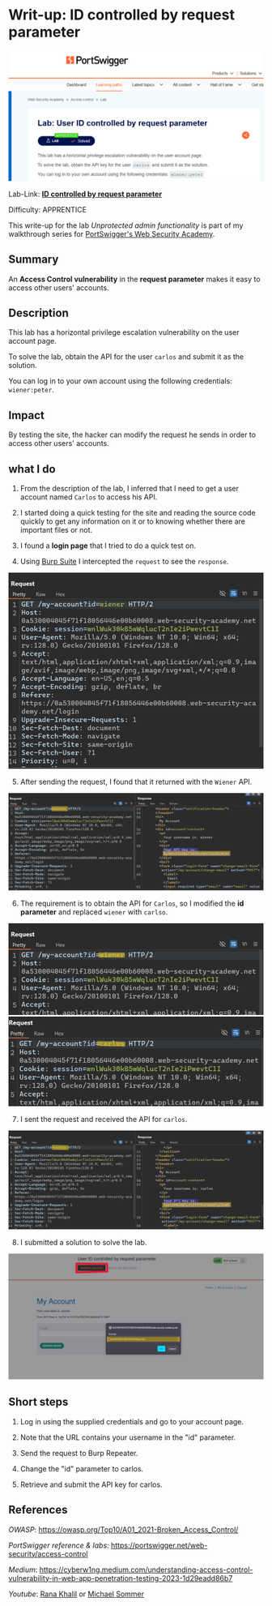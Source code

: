 # Writ-up: ID controlled by request parameter

![](img/logo.png)

Lab-Link: **[ID controlled by request parameter](https://portswigger.net/web-security/access-control/lab-user-id-controlled-by-request-parameter)**

Difficulty: APPRENTICE

This write-up for the lab *Unprotected admin functionality* is part of my walkthrough series for [PortSwigger's Web Security Academy](https://portswigger.net/web-security).

## Summary

An __Access Control vulnerability__ in the __request parameter__ makes it easy to access other users' accounts.

## Description

This lab has a horizontal privilege escalation vulnerability on the user account page.

To solve the lab, obtain the API for the user `carlos` and submit it as the solution.

You can log in to your own account using the following credentials: `wiener:peter`.

## Impact

By testing the site, the hacker can modify the request he sends in order to access other users' accounts.

## what I do

1. From the description of the lab, I inferred that I need to get a user account named `Carlos` to access his API.

2. I started doing a quick testing for the site and reading the source code quickly to get any information on it or to knowing whether there are important files or not.

3. I found a **login page** that I tried to do a quick test on.

4. Using [Burp Suite](https://portswigger.net/burp/communitydownload) I intercepted the `request` to see the `response`.

![](img/request.png)

5. After sending the request, I found that it returned with the `Wiener` API.

![](img/wiener_api.png)

6. The requirement is to obtain the API for `Carlos`, so I modified the **id parameter** and replaced `wiener` with `carlso`.

![](img/ID_wienenr.png)
![](img/ID_carlos.png)

7. I sent the request and received the API for `carlos`.

![](img/carlos_api.png)

8. I submitted a solution to solve the lab.

![](img/submit_solution.png)

## Short steps

1. Log in using the supplied credentials and go to your account page.

2. Note that the URL contains your username in the "id" parameter.

3. Send the request to Burp Repeater.

4. Change the "id" parameter to carlos.

5. Retrieve and submit the API key for carlos.

## References

*OWASP*: https://owasp.org/Top10/A01_2021-Broken_Access_Control/

*PortSwigger reference & labs*: https://portswigger.net/web-security/access-control


*Medium*: https://cyberw1ng.medium.com/understanding-access-control-vulnerability-in-web-app-penetration-testing-2023-1d29eadd86b7


*Youtube*: [Rana Khalil](https://youtu.be/-VaKuNDMkR8?si=sb-zB002Uxf-Lm5a) or [Michael Sommer](https://youtu.be/pv5PfMbe_7k?si=bHeut2eA0knz6bXE)